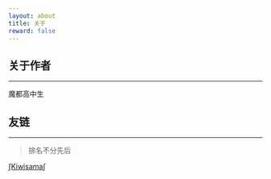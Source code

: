 ```yaml
---
layout: about
title: 关于
reward: false
---
```


## 关于作者

---

魔都高中生



## 友链

---



> 排名不分先后

$\int$[Kiwisama](https://nyan.kiwi.cat/)$\int$



